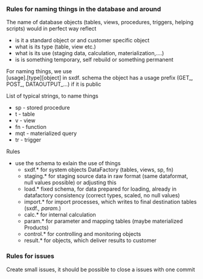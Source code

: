 
### Rules for naming things in the database and around
The name of database objects (tables, views, procedures, triggers, helping scripts) would in perfect way reflect
* is it a standard object or and customer specific object 
* what is its type (table, view etc.)
* what is its use (staging data, calculation, materialization,....) 
* is is something temporary, self rebuild or something permanent

For naming things, we use   
[usage].[type][object]
in sxdf. schema the object has a usage prefix (GET_, POST_, DATAOUTPUT_...) if it is public

List of typical strings, to name things  
* sp - stored procedure
* t - table
* v - view
* fn - function
* mqt - materialized query
* tr - trigger

Rules
* use the schema to exlain the use of things
    * sxdf.* for system objects DataFactory (tables, views, sp, fn)
    * staging.* for staging source data in raw format (same dataformat, null values possible) or adjusting this
    * load.* fixed schema, for data prepared for loading, already in datafactory consistency (correct types, scaled, no null values) 
    * import.* for import processes, which writes to final destination tables (sxdf.*, param.*)
    * calc.* for internal calculation 
    * param.* for parameter and mapping tables (maybe materialized Products)
    * control.* for controlling and monitoring objects
    * result.* for objects, which deliver results to customer


### Rules for issues
Create small issues, it should be possible to close a issues with one commit


